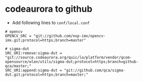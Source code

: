 # codeaurora to github

* Add following lines to `conf/local.conf`

```
# opencv
OPENCV_SRC = "git://github.com/nxp-imx/opencv-imx.git;protocol=https;branch=master"

# sigma-dut
SRC_URI:remove:sigma-dut = "git://source.codeaurora.org/quic/la/platform/vendor/qcom-opensource/wlan/utils/sigma-dut;protocol=https;branch=github-qca/master;"
SRC_URI:append:sigma-dut = "git://github.com/qca/sigma-dut.git;protocol=https;branch=master;"
```
